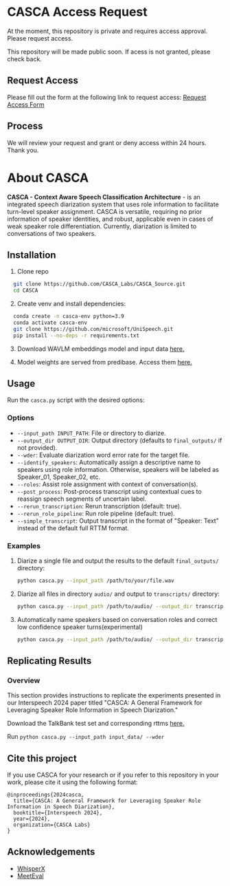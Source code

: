 # CASCA Access Request

At the moment, this repository is private and requires access approval. Please request access. 

This repository will be made public soon. If acess is not granted, please check back. 

## Request Access

Please fill out the form at the following link to request access:
[Request Access Form](https://forms.gle/iGRL1Rkf9BYe67Bs8)

## Process

We will review your request and grant or deny access within 24 hours. Thank you.

# About CASCA

**CASCA - Context Aware Speech Classification Architecture** - is an integrated speech diarization system that uses role information to facilitate turn-level speaker assignment. CASCA is versatile, requiring no prior information of speaker identities, and robust, applicable even in cases of weak speaker role differentiation. Currently, diarization is limited to conversations of two speakers.


## Installation

1. Clone repo
```bash
  git clone https://github.com/CASCA_Labs/CASCA_Source.git
  cd CASCA
```
2. Create venv and install dependencies:
```bash
  conda create -n casca-env python=3.9
  conda activate casca-env
  git clone https://github.com/microsoft/UniSpeech.git
  pip install --no-deps -r requirements.txt
```
3. Download WAVLM embeddings model and input data [here.](https://drive.google.com/drive/folders/15j3NRQEaBuj3J7CnC2qh11cMWos-hZMF?usp=sharing)

4. Model weights are served from predibase. Access them [here.](https://app.predibase.com/auth/signup?token=eyJhbGciOiJSUzI1NiIsInR5cCI6IkpXVCJ9.eyJpbnZpdGVySUQiOjI5NTMsImludml0ZWUiOiJnbG9iYWwiLCJyb2xlSUQiOjMzNzIsInRlbmFudFVVSUQiOiI1YTNkMTdkYi1hZGRjLTRkZTAtOTM3OC1hZTI2Yjk0MzFhOWYiLCJJc1N5c3RlbVNpZ251cCI6ZmFsc2UsImV4cCI6MTcxNTYzNjM4NCwiaWF0IjoxNzEzMDQ0Mzg0LCJpc3MiOiJwcmVkaWJhc2UiLCJuYmYiOjE3MTMwNDQzODQsInN1YiI6IjVhM2QxN2RiLWFkZGMtNGRlMC05Mzc4LWFlMjZiOTQzMWE5ZiJ9.QA7NjS3r8Z2Pc_8TXm5DGMeifTtQ9ZP-Q11sh7IWrtxwof31FbNWPT8JZL55j926wNx2IZjESOBlKp6QGc4QXb3jFS7C61GJhz2D77-1jvQrhLZeoFI6cU2Pmu6qe6quXD8zcJBjuv9Rve3yh4uTo1RhrkAGF-h_YrcioioksarfI_6nnSeu5vaBAUSomhPTo5CtI01WKe0iHehiKOFZjTcQWnZwZpOdf_LN9zDiQKBs-VaqmywSDYOBtGNgVTOVFHr1qPKxl3YWyr0oSNLWLP9BpywCDc6WPnmfImYZBRZTqEKQ9MrDVwmC_R2_6DuCAY8fVSS1c4SOS763S7qk2Q)


## Usage

 Run the `casca.py` script with the desired options:

### Options

- `--input_path INPUT_PATH`: File or directory to diarize.
- `--output_dir OUTPUT_DIR`: Output directory (defaults to `final_outputs/` if not provided).
- `--wder`: Evaluate diarization word error rate for the target file.
- `--identify_speakers`: Automatically assign a descriptive name to speakers using role information. Otherwise, speakers will be labeled as Speaker_01, Speaker_02, etc.
- `--roles`: Assist role assignment with context of conversation(s).
- `--post_process`: Post-process transcript using contextual cues to reassign speech segments of uncertain label.
- `--rerun_transcription`: Rerun transcription (default: true).
- `--rerun_role_pipeline`: Run role pipeline (default: true).
- `--simple_transcript`: Output transcript in the format of "Speaker: Text" instead of the default full RTTM format.

### Examples

1. Diarize a single file and output the results to the default `final_outputs/` directory:

    ```bash
    python casca.py --input_path /path/to/your/file.wav
    ```
2.  Diarize all files in directory `audio/` and output to  `transcripts/` directory:

    ```bash
    python casca.py --input_path /path/to/audio/ --output_dir transcripts/
    ```
3. Automatically name speakers based on conversation roles and correct low confidence speaker turns(experimental)
    ```bash
    python casca.py --input_path /path/to/audio/ --output_dir transcripts/ --identify_speakers --post_process
    ```

## Replicating Results

### Overview
This section provides instructions to replicate the experiments presented in our Interspeech 2024 paper titled "CASCA: A General Framework for Leveraging Speaker Role Information in Speech Diarization."

Download the TalkBank test set and corresponding rttms [here.](https://drive.google.com/drive/folders/15j3NRQEaBuj3J7CnC2qh11cMWos-hZMF?usp=sharing)


Run
    ```
    python casca.py --input_path input_data/ --wder
    ```
    

## Cite this project
If you use CASCA for your research or if you refer to this repository in your work, please cite it using the following format:

```plaintext
@inproceedings{2024casca,
  title={CASCA: A General Framework for Leveraging Speaker Role Information in Speech Diarization},
  booktitle={Interspeech 2024},
  year={2024},
  organization={CASCA Labs}
}
```

## Acknowledgements

 - [WhisperX](https://github.com/m-bain/whisperX)
 - [MeetEval](https://github.com/fgnt/meeteval)




